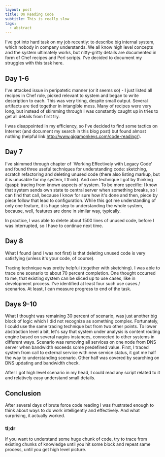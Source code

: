 ```yaml
---
layout: post
title: On Reading Code
subtitle: This is really slow
tags:
  - abstract
---
```


I've got into hard task on my job recently: to describe big internal system, which nobody
in company understands. We all know high level concepts and the system ultimately works,
but nitty-gritty details are documented in form of Chef recipes and Perl scripts.
I've decided to document my struggles with this task here.


## Day 1-6

I've attacked issue in peripatetic manner (or it seems so) - I just listed
all recipes in Chef role, picked relevant to system and began to write description
to each. This was very tiring, despite small output. Several artifacts are tied
together in intangible mess. Many of recipes were very long, but instead of skimming
through I was constantly caught up in tries to get all details from first try.

I was disappointed in my efficiency, so I've decided
to find some tactics on Internet (and document my search in this blog post)
but found almost nothing (helpful link http://www.gigamonkeys.com/code-reading/).


## Day 7

I've skimmed through chapter of 'Working Effectively with Legacy Code' and found
three useful techniques for understanding code: sketching, scratch refactoring and
deleting unused code (there also listing markup, but it is unusable for my system,
I think). And one technique I got by thinking (gasp): tracing from known aspects of
system. To be more specific: I know that system sends own state to central server
when something breaks, so I can find that call, because I know for sure how it's
done and then, piece by piece follow that lead to configuration. While this got
me understanding of only one feature, it is huge step to understanding the whole system,
because, well, features are done in similar way, typically.

In practice, I was able to delete about 1500 lines of unused code, before I was interrupted,
so I have to continue next time.


## Day 8

What I found (and I was not first) is that deleting unused code is very satisfying
(unless it's your code, of course).

Tracing technique was pretty helpful (together with sketching). I was able to trace
one scenario to about 70 percent completion. One thought occurred to me, that
existing system can be sliced up to use cases, like in development process.
I've identified at least four such use cases / scenarios. At least, I can measure progress
to end of the task.


## Days 9-10

What I thought was remaining 30 percent of scenario, was just another big block
of logic which I did not recognize as something complex. Fortunately, I could
use the same tracing technique but from two other points. To lower abstraction
level a bit, let's say that system under analysis is content routing engine
based on several nagios instances, connected to other systems in different ways.
Scenario was removing all services on one node from DNS server when bandwidth
exceeds some predefined value. First, I traced system from call to external service with
new service status, it got me half the way to understanding scenario. Other half
was covered by searching on DNS updating and bandwidth check.

After I got high level scenario in my head, I could read any script related to it and
relatively easy understand small details.


## Conclusion

After several days of brute force code reading I was frustrated enough to think
about ways to do work intelligently and effectively. And what surprising,
it actually worked.

### tl;dr

If you want to understand some huge chunk of code, try to trace from
existing chunks of knowledge until you hit some block and repeat same process,
until you get high level picture.
